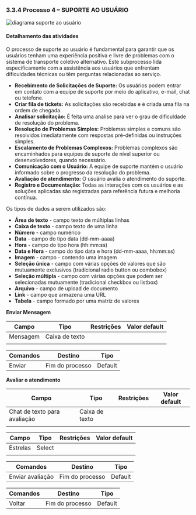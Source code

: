 ### 3.3.4 Processo 4 – SUPORTE AO USUÁRIO

![diagrama suporte ao usuário](https://github.com/ICEI-PUC-Minas-PPLES-TI/plf-es-2023-2-ti2-1372100-vanbora/assets/130784916/faf4df89-0916-4459-b49f-927c1cfcfd42)


#### Detalhamento das atividades
O processo de suporte ao usuário é fundamental para garantir que os usuários tenham uma experiência positiva e livre de problemas com o sistema de transporte coletivo alternativo. Este subprocesso lida especificamente com a assistência aos usuários que enfrentam dificuldades técnicas ou têm perguntas relacionadas ao serviço.
* **Recebimento de Solicitações de Suporte:** Os usuários podem entrar em contato com a equipe de suporte por meio do aplicativo, e-mail, chat ou telefone.
* **Criar fila de tickets:** As solicitações são recebidas e é criada uma fila na ordem de chegada.
* **Analisar solicitação:** É feita uma analise para ver o grau de dificuldade de resolução do problema.
* **Resolução de Problemas Simples:** Problemas simples e comuns são resolvidos imediatamente com respostas pré-definidas ou instruções simples.
* **Escalamento de Problemas Complexos:** Problemas complexos são encaminhados para equipes de suporte de nível superior ou desenvolvedores, quando necessário.
* **Comunicação com o Usuário:** A equipe de suporte mantém o usuário informado sobre o progresso da resolução do problema.
* **Avaliação de atendimento:** O usuário avalia o atendimento do suporte.
* **Registro e Documentação:** Todas as interações com os usuários e as soluções aplicadas são registradas para referência futura e melhoria contínua.


Os tipos de dados a serem utilizados são:

* **Área de texto** - campo texto de múltiplas linhas
* **Caixa de texto** - campo texto de uma linha
* **Número** - campo numérico
* **Data** - campo do tipo data (dd-mm-aaaa)
* **Hora** - campo do tipo hora (hh:mm:ss)
* **Data e Hora** - campo do tipo data e hora (dd-mm-aaaa, hh:mm:ss)
* **Imagem** - campo - contendo uma imagem
* **Seleção única** - campo com várias opções de valores que são mutuamente exclusivos (tradicional radio button ou combobox)
* **Seleção múltipla** - campo com várias opções que podem ser selecionadas mutuamente (tradicional checkbox ou listbox)
* **Arquivo** - campo de upload de documento
* **Link** - campo que armazena uma URL
* **Tabela** - campo formado por uma matriz de valores

**Enviar Mensagem**

| **Campo**       | **Tipo**         | **Restrições** | **Valor default** |
| ---             | ---              | ---            | ---               |
| Mensagem  | Caixa de texto      |                |                |
|                 |                  |                |                   |

| **Comandos**         |  **Destino**                   | **Tipo**          |
| ---                  | ---                            | ---               |
| Enviar                 |Fim do processo         |Default           |



**Avaliar o atendimento**

| **Campo**       | **Tipo**         | **Restrições** | **Valor default** |
| ---             | ---              | ---            | ---               |
| Chat de texto para avaliação | Caixa de texto  | |           |
|                 |                  |                |                   |

| **Campo**       | **Tipo**         | **Restrições** | **Valor default** |
| ---             | ---              | ---            | ---               |
| Estrelas | Select | |           |        not null            
|                 |                  |                |                   |

| **Comandos**         |  **Destino**                   | **Tipo**          |
| ---                  | ---                            | ---               |
| Enviar avaliação     | Fim do processo                | Default           |

| **Comandos**         |  **Destino**                   | **Tipo**          |
| ---                  | ---                            | ---               |
| Voltar      | Fim do processo                | Default            |




